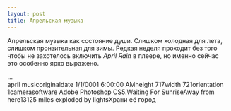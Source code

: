 ```yaml
---
layout: post
title: Апрельская музыка
---
```


Апрельская музыка как состояние души. Слишком холодная для лета, слишком пронзительная для зимы. Редкая неделя проходит без того чтобы не захотелось включить *April Rain* в плеере, но именно сейчас это особенно ярко выражено.

<div id="cp_widget_036e3641-c2e4-4acc-ab8a-4174cf18413d">...</div><script type="text/javascript">
var cpo = []; cpo["_object"] ="cp_widget_036e3641-c2e4-4acc-ab8a-4174cf18413d"; cpo["_fid"] = "AsBAOOur2dJY";
var _cpmp = _cpmp || []; _cpmp.push(cpo);
(function() { var cp = document.createElement("script"); cp.type = "text/javascript";
cp.async = true; cp.src = "//www.cincopa.com/media-platform/runtime/libasync.js";
var c = document.getElementsByTagName("script")[0];
c.parentNode.insertBefore(cp, c); })(); </script><noscript><span>april music</span><span>originaldate</span><span> 1/1/0001 6:00:00 AM</span><span>height</span><span> 717</span><span>width</span><span> 721</span><span>orientation</span><span> 1</span><span>camerasoftware</span><span> Adobe Photoshop CS5.</span><span>Waiting For Sunrise</span><span>Away from here</span><span>13125 miles exploded by lights</span><span>Храни её город</span></noscript>